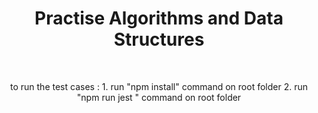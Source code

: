 <h1 align="center">Practise  Algorithms and Data Structures</h1> <br>

<p align="center">
 to run the test cases :
 1. run "npm install" command on root folder
 2. run "npm run jest " command on root folder

</p>